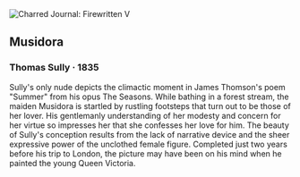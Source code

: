 <div class="artwork-of-the-day">
  <div class="container">
    <div class="img-wrapper">
      <img
        src="https://uploads5.wikiart.org/images/thomas-sully/musidora-1835.jpg"
        alt="Charred Journal: Firewritten V" />
    </div>
    <div class="artwork-detail">
      <div class="artwork-origin"> 
        <h2 class="artwork-name">Musidora</h2>
        <h3 class="artist">
          Thomas Sully
                    ·  1835
        </h3>
      </div>
      <p class="description">
        <span class="artwork-description-text ng-binding" ng-bind-html="viewModel.ArtworkOfTheDay.Description | unsafe">Sully's only nude depicts the climactic moment in James Thomson's poem "Summer" from his opus The Seasons. While bathing in a forest stream, the maiden Musidora is startled by rustling footsteps that turn out to be those of her lover. His gentlemanly understanding of her modesty and concern for her virtue so impresses her that she confesses her love for him. The beauty of Sully's conception results from the lack of narrative device and the sheer expressive power of the unclothed female figure. Completed just two years before his trip to London, the picture may have been on his mind when he painted the young Queen Victoria.</span>
                        <div class="text-shadow-container" ng-show="showShadow" style=""></div>
      </p>
    </div>
  </div>

</div>
